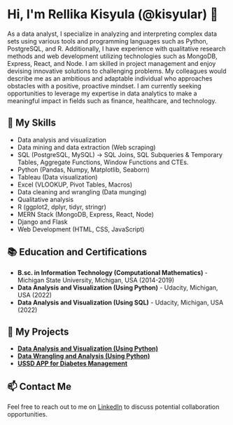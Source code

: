 # Hi, I'm Rellika Kisyula (@kisyular) 👋

As a data analyst, I specialize in analyzing and interpreting complex data sets using various tools and programming languages such as Python, PostgreSQL, and R. Additionally, I have experience with qualitative research methods and web development utilizing technologies such as MongoDB, Express, React, and Node. I am skilled in project management and enjoy devising innovative solutions to challenging problems. My colleagues would describe me as an ambitious and adaptable individual who approaches obstacles with a positive, proactive mindset. I am currently seeking opportunities to leverage my expertise in data analytics to make a meaningful impact in fields such as finance, healthcare, and technology.

## 🔭 My Skills

-   Data analysis and visualization
-   Data mining and data extraction (Web scraping)
-   SQL (PostgreSQL, MySQL) -> SQL Joins, SQL Subqueries & Temporary Tables, Aggregate Functions, Window Functions and CTEs.
-   Python (Pandas, Numpy, Matplotlib, Seaborn)
-   Tableau (Data visualization)
-   Excel (VLOOKUP, Pivot Tables, Macros)
-   Data cleaning and wrangling (Data munging)
-   Qualitative analysis
-   R (ggplot2, dplyr, tidyr, stringr)
-   MERN Stack (MongoDB, Express, React, Node)
-   Django and Flask
-   Web Development (HTML, CSS, JavaScript)

## 📚 Education and Certifications

-   **B.sc. in Information Technology (Computational Mathematics)** - Michigan State University, Michigan, USA (2014-2019)
-   **Data Analysis and Visualization (Using Python)** - Udacity, Michigan, USA (2022)
-   **Data Analysis and Visualization (Using SQL)** - Udacity, Michigan, USA (2022)

## 📝 My Projects

-   [**Data Analysis and Visualization (Using Python)**](https://github.com/kisyular/data-visualization-project)
-   [**Data Wrangling and Analysis (Using Python)**](https://github.com/kisyular/data-wrangling)
-   [**USSD APP for Diabetes Management**](https://github.com/kisyular/ussd-hackathon)

## 📫 Contact Me

Feel free to reach out to me on [LinkedIn](https://www.linkedin.com/in/rellika) to discuss potential collaboration opportunities.


<!---
kisyular/kisyular is a ✨ special ✨ repository because its `README.md` (this file) appears on your GitHub profile.
You can click the Preview link to take a look at your changes.
--->
